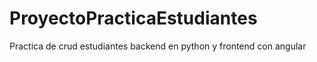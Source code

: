 # ProyectoPracticaEstudiantes
Practica de crud estudiantes backend en python y frontend con angular
